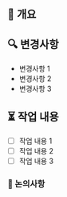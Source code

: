 ## 🚀 개요
<!-- 이 PR을 간략하게 설명해주세요. -->

## 🔍 변경사항
<!-- 이 PR로 인해 바뀌게 되는 것들을 목록으로 적어주세요. -->
- 변경사항 1 
- 변경사항 2 
- 변경사항 3

## ⏳ 작업 내용
- [ ] 작업 내용 1
- [ ] 작업 내용 2
- [ ] 작업 내용 3

### 📝 논의사항
<!-- 이 PR에 대한 논의하고 싶은 사항이나, 더 해야할 작업, 리뷰어에게 특별히 확인 요청하고 싶은 부분 등을 적어주세요. -->
